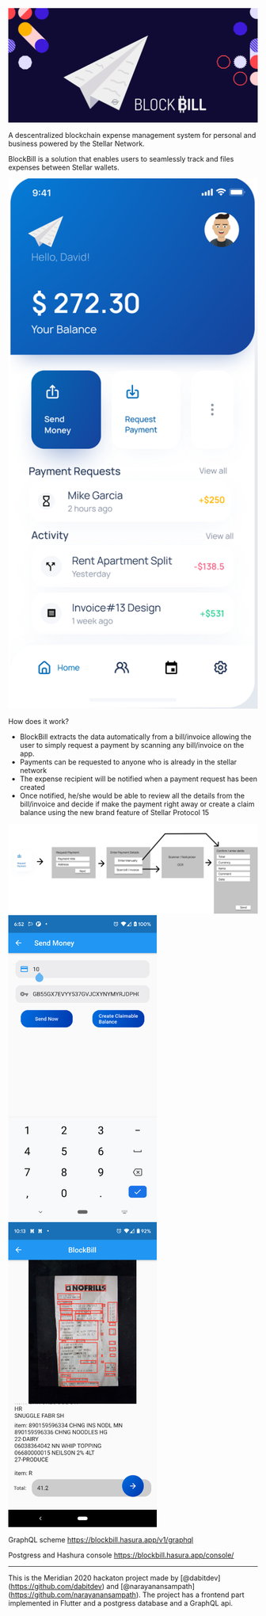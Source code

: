 <img width="700px" src="/assets/bakcgroundblockbill.png"/>

A descentralized blockchain expense management system for personal and business powered by the Stellar Network. 

BlockBill is a solution that enables users to seamlessly track and files expenses between Stellar wallets.

<img width="700px" src="/assets/screenhome.png"/>

How does it work?
- BlockBill extracts the data automatically from a bill/invoice allowing the user to simply request a payment by scanning any bill/invoice on the app. 
- Payments can be requested to anyone who is already in the stellar network
- The expense recipient will be notified when a payment request has been created
- Once notified, he/she would be able to review all the details from the bill/invoice and decide if make the payment right away or create a claim balance using the new brand feature of Stellar Protocol 15

<img width="800px" src="/assets/diagram.png"/>
<br>
<img width="300px" src="/assets/screen3.png"/>
<br>
<img width="300px" src="/assets/screen4.png"/>

GraphQL scheme
https://blockbill.hasura.app/v1/graphql

Postgress and Hashura console
https://blockbill.hasura.app/console/

----------------------------------
This is the Meridian 2020 hackaton project made by [@dabitdev] (https://github.com/dabitdev) and [@narayanansampath] (https://github.com/narayanansampath).
The project has a frontend part implemented in Flutter and a postgress database and a GraphQL api.

